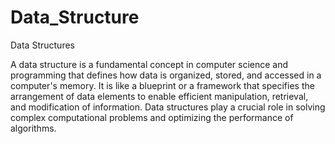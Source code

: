 # Data_Structure
Data Structures

A data structure is a fundamental concept in computer science and programming that defines how data is organized, stored, and accessed in a computer's memory. It is like a blueprint or a framework that specifies the arrangement of data elements to enable efficient manipulation, retrieval, and modification of information. Data structures play a crucial role in solving complex computational problems and optimizing the performance of algorithms.
